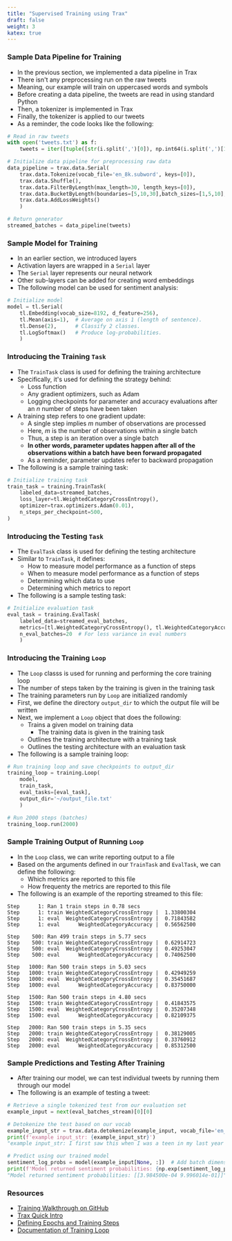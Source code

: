 ```yaml
---
title: "Supervised Training using Trax"
draft: false
weight: 3
katex: true
---
```


### Sample Data Pipeline for Training
- In the previous section, we implemented a data pipeline in Trax
- There isn't any preprocessing run on the raw tweets
- Meaning, our example will train on uppercased words and symbols
- Before creating a data pipeline, the tweets are read in using standard Python
- Then, a tokenizer is implemented in Trax
- Finally, the tokenizer is applied to our tweets
- As a reminder, the code looks like the following:

```python
# Read in raw tweets
with open('tweets.txt') as f:
    tweets = iter([tuple([str(i.split(',')[0]), np.int64(i.split(',')[1])]) for i in f])

# Initialize data pipeline for preprocessing raw data
data_pipeline = trax.data.Serial(
    trax.data.Tokenize(vocab_file='en_8k.subword', keys=[0]),
    trax.data.Shuffle(),
    trax.data.FilterByLength(max_length=30, length_keys=[0]),
    trax.data.BucketByLength(boundaries=[5,10,30],batch_sizes=[1,5,10],length_keys=[0]),
    trax.data.AddLossWeights()
    )

# Return generator
streamed_batches = data_pipeline(tweets)
```

### Sample Model for Training
- In an earlier section, we introduced layers
- Activation layers are wrapped in a `Serial` layer
- The `Serial` layer represents our neural network
- Other sub-layers can be added for creating word embeddings
- The following model can be used for sentiment analysis:

```python
# Initialize model
model = tl.Serial(
    tl.Embedding(vocab_size=8192, d_feature=256),
    tl.Mean(axis=1),  # Average on axis 1 (length of sentence).
    tl.Dense(2),      # Classify 2 classes.
    tl.LogSoftmax()   # Produce log-probabilities.
    )
```

### Introducing the Training `Task`
- The `TrainTask` class is used for defining the training architecture
- Specifically, it's used for defining the strategy behind:
    - Loss function
    - Any gradient optimizers, such as Adam
    - Logging checkpoints for parameter and accuracy evaluations after an $n$ number of steps have been taken
- A training step refers to one gradient update:
    - A single step implies $m$ number of observations are processed
    - Here, $m$ is the number of observations within a single batch
    - Thus, a step is an iteration over a single batch
    - **In other words, parameter updates happen after all of the observations within a batch have been forward propagated**
    - As a reminder, parameter updates refer to backward propagation
- The following is a sample training task:

```python
# Initialize training task
train_task = training.TrainTask(
    labeled_data=streamed_batches,
    loss_layer=tl.WeightedCategoryCrossEntropy(),
    optimizer=trax.optimizers.Adam(0.01),
    n_steps_per_checkpoint=500,
)
```

### Introducing the Testing `Task`
- The `EvalTask` class is used for defining the testing architecture
- Similar to `TrainTask`, it defines:
    - How to measure model performance as a function of steps
    - When to measure model performance as a function of steps
    - Determining which data to use
    - Determining which metrics to report
- The following is a sample testing task:

```python
# Initialize evaluation task
eval_task = training.EvalTask(
    labeled_data=streamed_eval_batches,
    metrics=[tl.WeightedCategoryCrossEntropy(), tl.WeightedCategoryAccuracy()],
    n_eval_batches=20  # For less variance in eval numbers
    )
```

### Introducing the Training `Loop`
- The `Loop` classs is used for running and performing the core training loop
- The number of steps taken by the training is given in the training task
- The training parameters run by `Loop` are initialized randomly
- First, we define the directory `output_dir` to which the output file will be written
- Next, we implement a `Loop` object that does the following:
    - Trains a given model on training data
        - The training data is given in the training task
    - Outlines the training architecture with a training task
    - Outlines the testing architecture with an evaluation task
- The following is a sample training loop:

```python
# Run training loop and save checkpoints to output_dir
training_loop = training.Loop(
    model,
    train_task,
    eval_tasks=[eval_task],
    output_dir='~/output_file.txt'
    )

# Run 2000 steps (batches)
training_loop.run(2000)
```

### Sample Training Output of Running `Loop`
- In the `Loop` class, we can write reporting output to a file
- Based on the arguments defined in our `TrainTask` and `EvalTask`, we can define the following:
    - Which metrics are reported to this file
    - How frequenty the metrics are reported to this file
- The following is an example of the reporting streamed to this file:

```text
Step      1: Ran 1 train steps in 0.78 secs
Step      1: train WeightedCategoryCrossEntropy |  1.33800304
Step      1: eval  WeightedCategoryCrossEntropy |  0.71843582
Step      1: eval      WeightedCategoryAccuracy |  0.56562500

Step    500: Ran 499 train steps in 5.77 secs
Step    500: train WeightedCategoryCrossEntropy |  0.62914723
Step    500: eval  WeightedCategoryCrossEntropy |  0.49253047
Step    500: eval      WeightedCategoryAccuracy |  0.74062500

Step   1000: Ran 500 train steps in 5.03 secs
Step   1000: train WeightedCategoryCrossEntropy |  0.42949259
Step   1000: eval  WeightedCategoryCrossEntropy |  0.35451687
Step   1000: eval      WeightedCategoryAccuracy |  0.83750000

Step   1500: Ran 500 train steps in 4.80 secs
Step   1500: train WeightedCategoryCrossEntropy |  0.41843575
Step   1500: eval  WeightedCategoryCrossEntropy |  0.35207348
Step   1500: eval      WeightedCategoryAccuracy |  0.82109375

Step   2000: Ran 500 train steps in 5.35 secs
Step   2000: train WeightedCategoryCrossEntropy |  0.38129005
Step   2000: eval  WeightedCategoryCrossEntropy |  0.33760912
Step   2000: eval      WeightedCategoryAccuracy |  0.85312500
```

### Sample Predictions and Testing After Training
- After training our model, we can test individual tweets by running them through our model
- The following is an example of testing a tweet:

```python
# Retrieve a single tokenized test from our evaluation set
example_input = next(eval_batches_stream)[0][0]

# Detokenize the test based on our vocab
example_input_str = trax.data.detokenize(example_input, vocab_file='en_8k.subword')
print(f'example input_str: {example_input_str}')
"example input_str: I first saw this when I was a teen in my last year of Junior High.<pad><pad><pad>"

# Predict using our trained model
sentiment_log_probs = model(example_input[None, :])  # Add batch dimension
print(f'Model returned sentiment probabilities: {np.exp(sentiment_log_probs)}')
"Model returned sentiment probabilities: [[3.984500e-04 9.996014e-01]]"

```

### Resources
- [Training Walkthrough on GitHub](https://github.com/google/trax)
- [Trax Quick Intro](https://colab.research.google.com/github/google/trax/blob/master/trax/intro.ipynb#scrollTo=djTiSLcaNFGa)
- [Defining Epochs and Training Steps](https://stackoverflow.com/a/44416034/12777044)
- [Documentation of Training Loop](https://trax-ml.readthedocs.io/en/latest/trax.supervised.html#trax.supervised.training.Loop)